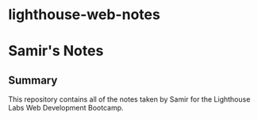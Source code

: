 # lighthouse-web-notes
# Samir's Notes

## Summary 

This repository contains all of the notes taken by Samir for the Lighthouse Labs Web Development Bootcamp.




